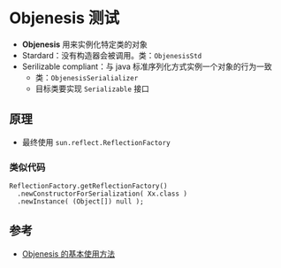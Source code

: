 # Objenesis 测试
- **Objenesis** 用来实例化特定类的对象
- Stardard：没有构造器会被调用。类：`ObjenesisStd`
- Serilizable compliant：与 java 标准序列化方式实例一个对象的行为一致
  - 类：`ObjenesisSerialializer`
  - 目标类要实现 `Serializable` 接口


## 原理
- 最终使用 `sun.reflect.ReflectionFactory`

### 类似代码
```
ReflectionFactory.getReflectionFactory()
  .newConstructorForSerialization( Xx.class )
  .newInstance( (Object[]) null );
```


## 参考
- [Objenesis 的基本使用方法](https://blog.csdn.net/codershamo/article/details/52015206)
